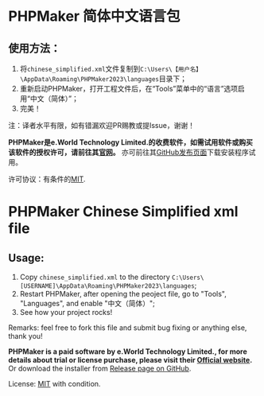# PHPMaker 简体中文语言包

## 使用方法：
1. 将`chinese_simplified.xml`文件复制到`C:\Users\【用户名】\AppData\Roaming\PHPMaker2023\languages`目录下；
2. 重新启动PHPMaker，打开工程文件后，在“Tools”菜单中的“语言”选项启用“中文（简体）”；
3. 完美！

注：译者水平有限，如有错漏欢迎PR赐教或提Issue，谢谢！

**PHPMaker是e.World Technology Limited.的收费软件，如需试用软件或购买该软件的授权许可，请前往其[官网](https://phpmaker.dev)。** 亦可前往其[GitHub发布页面](https://github.com/phpmkr/2023/releases/tag/v2023.0.0)下载安装程序试用。

许可协议：有条件的[MIT](LICENSE).

# PHPMaker Chinese Simplified xml file

## Usage:
1. Copy `chinese_simplified.xml` to the directory `C:\Users\[USERNAME]\AppData\Roaming\PHPMaker2023\languages`;
2. Restart PHPMaker, after opening the peoject file, go to "Tools", "Languages", and enable "中文（简体）";
3. See how your project rocks!

Remarks: feel free to fork this file and submit bug fixing or anything else, thank you!

**PHPMaker is a paid software by e.World Technology Limited., for more details about trial or license purchase, please visit their [Official website](https://phpmker.dev).** Or download the installer from [Release page on GitHub](https://github.com/phpmkr/2023/releases/tag/v2023.0.0).

License: [MIT](LICENSE) with condition.
